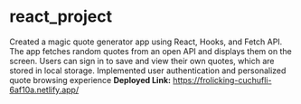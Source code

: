 # react_project
Created a magic quote generator app using React, Hooks, and Fetch API. 
  The app fetches random quotes from an open API and displays them on the screen. 
  Users can sign in to save and view their own quotes, which are stored in local storage.
  Implemented user authentication and personalized quote browsing experience
**Deployed Link:**
    https://frolicking-cuchufli-6af10a.netlify.app/
